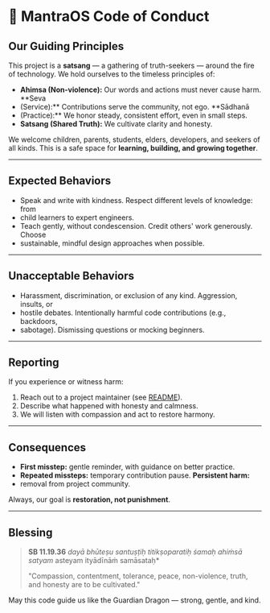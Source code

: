 # 🌸 MantraOS Code of Conduct

## Our Guiding Principles

This project is a **satsang** — a gathering of truth-seekers — around the fire
of technology. We hold ourselves to the timeless principles of:

- **Ahimsa (Non-violence):** Our words and actions must never cause harm. **Seva
- (Service):** Contributions serve the community, not ego. **Sādhanā
- (Practice):** We honor steady, consistent effort, even in small
steps.
- **Satsang (Shared Truth):** We cultivate clarity and honesty.

We welcome children, parents, students, elders, developers, and seekers of all
kinds. This is a safe space for **learning, building, and growing together**.

---

## Expected Behaviors

- Speak and write with kindness. Respect different levels of knowledge: from
- child learners to expert
engineers.
- Teach gently, without condescension. Credit others' work generously. Choose
- sustainable, mindful design approaches when possible.

---

## Unacceptable Behaviors

- Harassment, discrimination, or exclusion of any kind. Aggression, insults, or
- hostile debates. Intentionally harmful code contributions (e.g., backdoors,
- sabotage). Dismissing questions or mocking beginners.

---

## Reporting

If you experience or witness harm:

1. Reach out to a project maintainer (see [README](README.md)).
2. Describe what happened with honesty and calmness.
3. We will listen with compassion and act to restore harmony.

---

## Consequences

- **First misstep:** gentle reminder, with guidance on better practice.
- **Repeated missteps:** temporary contribution pause. **Persistent harm:**
- removal from project community.

Always, our goal is **restoration, not punishment**.

---

## Blessing

> **SB 11.19.36** *dayā bhūteṣu santuṣṭiḥ titikṣoparatiḥ śamaḥ* *ahiṁsā satyam*
> asteyam ityādīnāṁ samāsataḥ*
>
> "Compassion, contentment, tolerance, peace, non-violence, truth, and honesty
are to be cultivated."

May this code guide us like the Guardian Dragon — strong, gentle, and kind.
